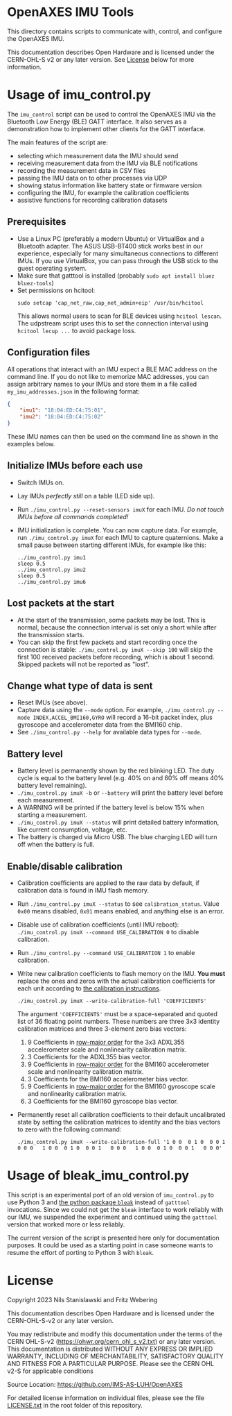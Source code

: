 # OpenAXES IMU Tools

This directory contains scripts to communicate with, control, and configure the OpenAXES IMU.

This documentation describes Open Hardware and is licensed under the CERN-OHL-S v2 or any later version. See [License](#license) below for more information.

# Usage of imu_control.py

The `imu_control` script can be used to control the OpenAXES IMU via the Bluetooth Low Energy (BLE) GATT interface.
It also serves as a demonstration how to implement other clients for the GATT interface.

The main features of the script are:
* selecting which measurement data the IMU should send
* receiving measurement data from the IMU via BLE notifications
* recording the measurement data in CSV files
* passing the IMU data on to other processes via UDP
* showing status information like battery state or firmware version
* configuring the IMU, for example the calibration coefficients
* assistive functions for recording calibration datasets


## Prerequisites

* Use a Linux PC (preferably a modern Ubuntu) or VirtualBox and a Bluetooth adapter.
  The ASUS USB-BT400 stick works best in our experience, especially for many simultaneous connections to different IMUs.
  If you use VirtualBox, you can pass through the USB stick to the guest operating system.
* Make sure that gatttool is installed (probably `sudo apt install bluez bluez-tools`)
* Set permissions on hcitool:
  ```
  sudo setcap 'cap_net_raw,cap_net_admin+eip' /usr/bin/hcitool
  ```
  This allows normal users to scan for BLE devices using `hcitool lescan`.
  The udpstream script uses this to set the connection interval using `hcitool lecup ...` to avoid package loss.

## Configuration files

All operations that interact with an IMU expect a BLE MAC address on the command line.
If you do not like to memorize MAC addresses, you can assign arbitrary names to your IMUs and store them in a file called `my_imu_addresses.json` in the following format:
```json
{
    "imu1": "18:04:ED:C4:75:01",
    "imu2": "18:04:ED:C4:75:02"
}
```
These IMU names can then be used on the command line as shown in the examples below.

## Initialize IMUs before each use

* Switch IMUs on.
* Lay IMUs *perfectly still* on a table (LED side up).
* Run `./imu_control.py --reset-sensors imuX` for each IMU. *Do not touch IMUs before all commands completed!*
* IMU initialization is complete. You can now capture data.
  For example, run `./imu_control.py imuX` for each IMU to capture quaternions.
  Make a small pause between starting different IMUs, for example like this:

  ```
  ../imu_control.py imu1
  sleep 0.5
  ../imu_control.py imu2
  sleep 0.5
  ../imu_control.py imu6
  ```

## Lost packets at the start

* At the start of the transmission, some packets may be lost.
  This is normal, because the connection interval is set only a short while after the transmission starts.
* You can skip the first few packets and start recording once the connection is stable:
  `./imu_control.py imuX --skip 100` will skip the first 100 received packets before recording, which is about 1 second.
  Skipped packets will not be reported as "lost".

## Change what type of data is sent

* Reset IMUs (see above).
* Capture data using the `--mode` option.
  For example, `./imu_control.py --mode INDEX,ACCEL_BMI160,GYRO` will record a 16-bit packet index, plus gyroscope and accelerometer data from the BMI160 chip.
* See `./imu_control.py --help` for available data types for `--mode`.

## Battery level

* Battery level is permanently shown by the red blinking LED.
  The duty cycle is equal to the battery level (e.g. 40% on and 60% off means 40% battery level remaining).
* `./imu_control.py imuX -b` or `--battery` will print the battery level before each measurement.
* A WARNING will be printed if the battery level is below 15% when starting a measurement.
* `./imu_control.py imuX --status` will print detailed battery information, like current consumption, voltage, etc.
* The battery is charged via Micro USB. The blue charging LED will turn off when the battery is full.

## Enable/disable calibration

* Calibration coefficients are applied to the raw data by default, if calibration data is found in IMU flash memory.
* Run `./imu_control.py imuX --status` to see `calibration_status`.
  Value `0x00` means disabled, `0x01` means enabled, and anything else is an error.
* Disable use of calibration coefficients (until IMU reboot):
  `./imu_control.py imuX --command USE_CALIBRATION 0` to disable calibration.
* Run `./imu_control.py --command USE_CALIBRATION 1` to enable calibration.
* Write new calibration coefficients to flash memory on the IMU.
  **You must** replace the ones and zeros with the actual calibration coefficients for each unit according to [the calibration instructions](/calibration/README.md).
  ```
  ./imu_control.py imuX --write-calibration-full 'COEFFICIENTS'
  ```
  
  The argument `'COEFFICIENTS'` must be a space-separated and quoted list of 36 floating point numbers.
  These numbers are three 3x3 identity calibration matrices and three 3-element zero bias vectors:
  1. 9 Coefficients in [row-major order](https://en.wikipedia.org/wiki/Row-_and_column-major_order) for the 3x3 ADXL355 accelerometer scale and nonlinearity calibration matrix.
  2. 3 Coefficients for the ADXL355 bias vector.
  3. 9 Coefficients in [row-major order](https://en.wikipedia.org/wiki/Row-_and_column-major_order) for the BMI160 accelerometer scale and nonlinearity calibration matrix.
  4. 3 Coefficients for the BMI160 accelerometer bias vector.
  5. 9 Coefficients in [row-major order](https://en.wikipedia.org/wiki/Row-_and_column-major_order) for the BMI160 gyroscope scale and nonlinearity calibration matrix.
  6. 3 Coefficients for the BMI160 gyroscope bias vector.
* Permanently reset all calibration coefficients to their default uncalibrated state by setting the calibration matrices to identity and the bias vectors to zero with the following command:
  ```
  ./imu_control.py imuX --write-calibration-full '1 0 0  0 1 0  0 0 1   0 0 0   1 0 0  0 1 0  0 0 1   0 0 0   1 0 0  0 1 0  0 0 1   0 0 0'
  ```

# Usage of bleak_imu_control.py

This script is an experimental port of an old version of `imu_control.py` to use Python 3 and [the python package `bleak`](https://bleak.readthedocs.io/en/latest/) instead of `gatttool` invocations.
Since we could not get the `bleak` interface to work reliably with our IMU, we suspended the experiment and continued using the `gatttool` version that worked more or less reliably.

The current version of the script is presented here only for documentation purposes.
It could be used as a starting point in case someone wants to resume the effort of porting to Python 3 with `bleak`.

# License

Copyright 2023 Nils Stanislawski and Fritz Webering

This documentation describes Open Hardware and is licensed under the CERN-OHL-S-v2 or any later version.

You may redistribute and modify this documentation under the terms of the CERN OHL-S-v2 (https://ohwr.org/cern_ohl_s_v2.txt) or any later version. This documentation is distributed WITHOUT ANY EXPRESS OR IMPLIED WARRANTY, INCLUDING OF MERCHANTABILITY, SATISFACTORY QUALITY AND FITNESS FOR A PARTICULAR PURPOSE. Please see the CERN OHL v2-S for applicable conditions

Source Location: https://github.com/IMS-AS-LUH/OpenAXES

For detailed license information on individual files, please see the file [LICENSE.txt](/LICENSE.txt) in the root folder of this repository.

